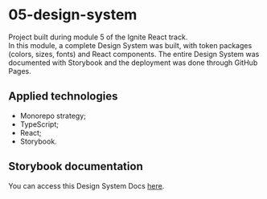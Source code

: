 # 05-design-system
 
Project built during module 5 of the Ignite React track.
<br>
In this module, a complete Design System was built, with token packages (colors, sizes, fonts) and React components. The entire Design System was documented with Storybook and the deployment was done through GitHub Pages.

## Applied technologies
- Monorepo strategy;
- TypeScript;
- React;
- Storybook.

## Storybook documentation
You can access this Design System Docs [here](https://yasmingonc.github.io/05-design-system/?path=/story/home--page). 